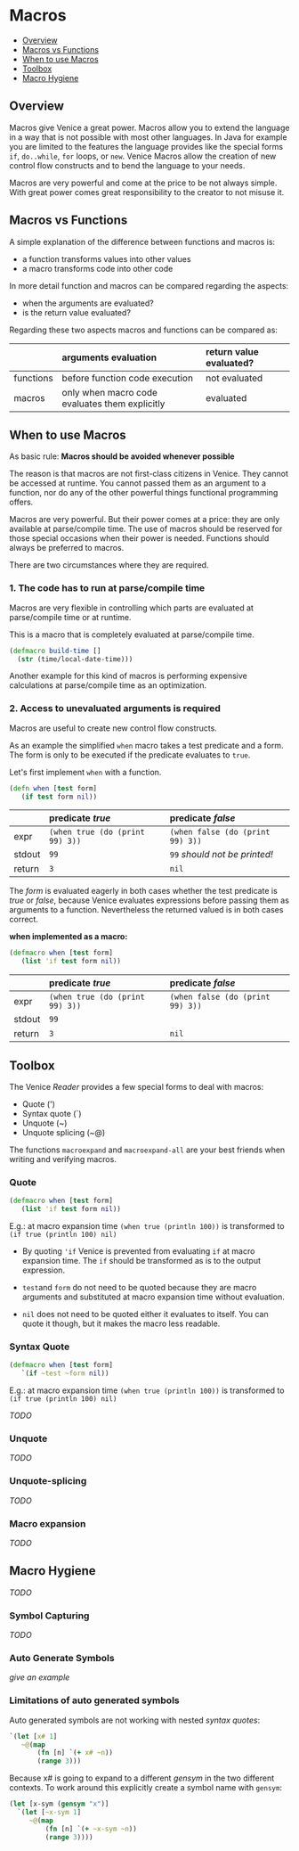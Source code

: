 # Macros


* [Overview](#overview)
* [Macros vs Functions](#macros-vs-functions)
* [When to use Macros](#when-to-use-macros)
* [Toolbox](#toolbox)
* [Macro Hygiene](#macro-hygiene)



## Overview

Macros give Venice a great power. Macros allow you to extend the language in a way
that is not possible with most other languages. In Java for example 
you are limited to the features the language provides like the special forms `if`, 
`do..while`, `for` loops, or `new`. Venice Macros allow the creation of new
control flow constructs and to bend the language to your needs.

Macros are very powerful and come at the price to be not always simple. With
great power comes great responsibility to the creator to not misuse it.


## Macros vs Functions

A simple explanation of the difference between functions and macros is:

* a function transforms values into other values
* a macro transforms code into other code

In more detail function and macros can be compared regarding the aspects:

* when the arguments are evaluated?
* is the return value evaluated?

Regarding these two aspects macros and functions can be compared as:

|           | arguments evaluation                           | return value evaluated? |
| :---      | :---                                           | :---                    |
| functions | before function code execution                 | not evaluated           |
| macros    | only when macro code evaluates them explicitly | evaluated               |



## When to use Macros

As basic rule: **Macros should be avoided whenever possible**

The reason is that macros are not first-class citizens in Venice. They cannot be 
accessed at runtime. You cannot passed them as an argument to a function, nor do any 
of the other powerful things functional programming offers. 

Macros are very powerful. But their power comes at a price: they are only available at 
parse/compile time. The use of macros should be reserved for those special occasions 
when their power is needed. Functions should always be preferred to macros.

There are two circumstances where they are required.


### 1. The code has to run at parse/compile time

Macros are very flexible in controlling which parts are evaluated at parse/compile time
or at runtime.

This is a macro that is completely evaluated at parse/compile time. 

```clojure
(defmacro build-time []
  (str (time/local-date-time)))
```

Another example for this kind of macros is performing expensive calculations at 
parse/compile time as an optimization.


### 2. Access to unevaluated arguments is required

Macros are useful to create new control flow constructs. 

As an example the simplified `when` macro takes a test predicate and a form. 
The form is only to be executed if the predicate evaluates to `true`.

Let's first implement `when` with a function. 

```clojure
(defn when [test form]
   (if test form nil))
```

|        | predicate _true_             | predicate _false_ |
| :---   | :---                         | :---                           |
| expr   | `(when true (do (print 99) 3))` | `(when false (do (print 99) 3))` |
| stdout | `99`                         | `99`  _should not be printed!_  |
| return | `3`                          | `nil`                           |

The _form_ is evaluated eagerly in both cases whether the test predicate is _true_ or _false_, 
because Venice evaluates expressions before passing them as arguments to a function.
Nevertheless the returned valued is in both cases correct.


**when implemented as a macro:**

```clojure
(defmacro when [test form]
   (list 'if test form nil))
```

|        | predicate _true_              | predicate _false_ |
| :---   | :---                          | :---                          |
| expr   | `(when true (do (print 99) 3))` | `(when false (do (print 99) 3))` |
| stdout | `99`                          |                               |
| return | `3`                           | `nil`                          |


## Toolbox

The Venice _Reader_ provides a few special forms to deal with macros:

* Quote (')
* Syntax quote (`)
* Unquote (~)
* Unquote splicing (~@)

The functions `macroexpand` and `macroexpand-all` are your best friends when writing 
and verifying macros.


### Quote

```clojure
(defmacro when [test form]
   (list 'if test form nil))
```

E.g.: at macro expansion time `(when true (println 100))` is transformed to 
`(if true (println 100) nil)`


* By quoting `'if` Venice is prevented from evaluating `if` at macro expansion
  time. The `if` should be transformed as is to the output expression.

* `test`and `form` do not need to be quoted because they are macro arguments and
  substituted at macro expansion time without evaluation.

* `nil` does not need to be quoted either it evaluates to itself. You can quote
  it though, but it makes the macro less readable.


### Syntax Quote

```clojure
(defmacro when [test form]
   `(if ~test ~form nil))
```

E.g.: at macro expansion time `(when true (println 100))` is transformed to 
`(if true (println 100) nil)`

_TODO_


### Unquote

_TODO_


### Unquote-splicing

_TODO_


### Macro expansion

_TODO_


## Macro Hygiene

_TODO_


### Symbol Capturing

_TODO_


### Auto Generate Symbols

_give an example_


### Limitations of auto generated symbols

Auto generated symbols are not working with nested _syntax quotes_:

```clojure
`(let [x# 1]
   ~@(map
       (fn [n] `(+ x# ~n))
       (range 3)))
```

Because x# is going to expand to a different _gensym_ in the two different 
contexts. To work around this explicitly create a symbol name with `gensym`:

```clojure
(let [x-sym (gensym "x")]
  `(let [~x-sym 1]
     ~@(map
         (fn [n] `(+ ~x-sym ~n))
         (range 3))))
```